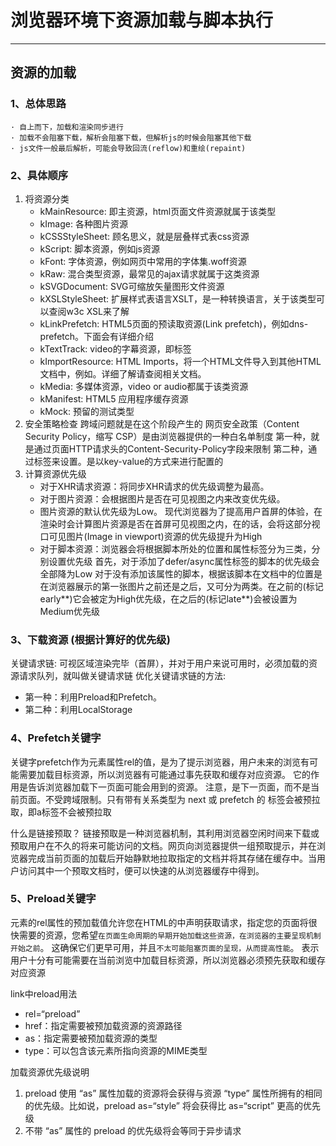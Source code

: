# **浏览器环境下资源加载与脚本执行**
***
## 资源的加载
### 1、总体思路
    · 自上而下，加载和渲染同步进行
    · 加载不会阻塞下载，解析会阻塞下载，但解析js的时候会阻塞其他下载
    · js文件一般最后解析，可能会导致回流(reflow)和重绘(repaint)
### 2、具体顺序
1. 将资源分类
    - kMainResource: 即主资源，html页面文件资源就属于该类型
    - kImage: 各种图片资源
    - kCSSStyleSheet: 顾名思义，就是层叠样式表css资源
    - kScript: 脚本资源，例如js资源
    - kFont: 字体资源，例如网页中常用的字体集.woff资源
    - kRaw: 混合类型资源，最常见的ajax请求就属于这类资源
    - kSVGDocument: SVG可缩放矢量图形文件资源
    - kXSLStyleSheet: 扩展样式表语言XSLT，是一种转换语言，关于该类型可以查阅w3c XSL来了解
    - kLinkPrefetch: HTML5页面的预读取资源(Link prefetch)，例如dns-prefetch。下面会有详细介绍
    - kTextTrack: video的字幕资源，即标签
    - kImportResource: HTML Imports，将一个HTML文件导入到其他HTML文档中，例如。详细了解请查阅相关文档。
    - kMedia: 多媒体资源，video or audio都属于该类资源
    - kManifest: HTML5 应用程序缓存资源
    - kMock: 预留的测试类型
2. 安全策略检查
        跨域问题就是在这个阶段产生的
        网页安全政策（Content Security Policy，缩写 CSP）是由浏览器提供的一种白名单制度
            第一种，就是通过页面HTTP请求头的Content-Security-Policy字段来限制
            第二种，通过标签来设置。是以key-value的方式来进行配置的
3. 计算资源优先级
    - 对于XHR请求资源：将同步XHR请求的优先级调整为最高。
    - 对于图片资源：会根据图片是否在可见视图之内来改变优先级。
    - 图片资源的默认优先级为Low。
    现代浏览器为了提高用户首屏的体验，在渲染时会计算图片资源是否在首屏可见视图之内，在的话，会将这部分视口可见图片(Image in viewport)资源的优先级提升为High
    - 对于脚本资源：浏览器会将根据脚本所处的位置和属性标签分为三类，分别设置优先级
    首先，对于添加了defer/async属性标签的脚本的优先级会全部降为Low
    对于没有添加该属性的脚本，根据该脚本在文档中的位置是在浏览器展示的第一张图片之前还是之后，又可分为两类。在之前的(标记early**)它会被定为High优先级，在之后的(标记late**)会被设置为Medium优先级
### 3、下载资源 (根据计算好的优先级)
关键请求链: 可视区域渲染完毕（首屏），并对于用户来说可用时，必须加载的资源请求队列，就叫做关键请求链
优化关键请求链的方法: 
- 第一种：利用Preload和Prefetch。
- 第二种：利用LocalStorage

### 4、Prefetch关键字
关键字prefetch作为元素属性rel的值，是为了提示浏览器，用户未来的浏览有可能需要加载目标资源，所以浏览器有可能通过事先获取和缓存对应资源。
它的作用是告诉浏览器加载下一页面可能会用到的资源。
注意，是下一页面，而不是当前页面。不受跨域限制。只有带有关系类型为 next 或 prefetch 的 标签会被预拉取，即a标签不会被预拉取

什么是链接预取？
链接预取是一种浏览器机制，其利用浏览器空闲时间来下载或预取用户在不久的将来可能访问的文档。网页向浏览器提供一组预取提示，并在浏览器完成当前页面的加载后开始静默地拉取指定的文档并将其存储在缓存中。当用户访问其中一个预取文档时，便可以快速的从浏览器缓存中得到。

### 5、Preload关键字
元素的rel属性的预加载值允许您在HTML的中声明获取请求，指定您的页面将很快需要的资源，您希望`在页面生命周期的早期开始加载这些资源，在浏览器的主要呈现机制开始之前`。 这确保它们更早可用，并且`不太可能阻塞页面的呈现，从而提高性能`。
表示用户十分有可能需要在当前浏览中加载目标资源，所以浏览器必须预先获取和缓存对应资源

link中reload用法
- rel=“preload”
- href：指定需要被预加载资源的资源路径
- as：指定需要被预加载资源的类型
- type：可以包含该元素所指向资源的MIME类型

加载资源优先级说明
1. preload 使用 “as” 属性加载的资源将会获得与资源 “type” 属性所拥有的相同的优先级。比如说，preload as=“style” 将会获得比 as=“script” 更高的优先级
2. 不带 “as” 属性的 preload 的优先级将会等同于异步请求